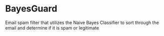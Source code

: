 # BayesGuard
Email spam filter that utilizes the Naive Bayes Classifier to sort through the email and determine if it is spam or legitimate
